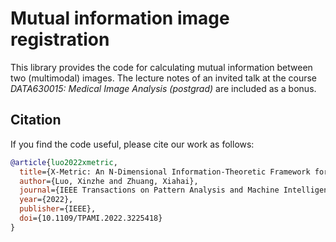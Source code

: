 # Mutual information image registration

This library provides the code for calculating mutual information between two (multimodal) images. The lecture notes of an invited talk at the course *DATA630015: Medical Image Analysis (postgrad)* are included as a bonus. 

## Citation

If you find the code useful, please cite our work as follows:

```bibtex
@article{luo2022xmetric,
  title={X-Metric: An N-Dimensional Information-Theoretic Framework for Groupwise Registration and Deep Combined Computing},
  author={Luo, Xinzhe and Zhuang, Xiahai},
  journal={IEEE Transactions on Pattern Analysis and Machine Intelligence},
  year={2022},
  publisher={IEEE},
  doi={10.1109/TPAMI.2022.3225418}
}
```
